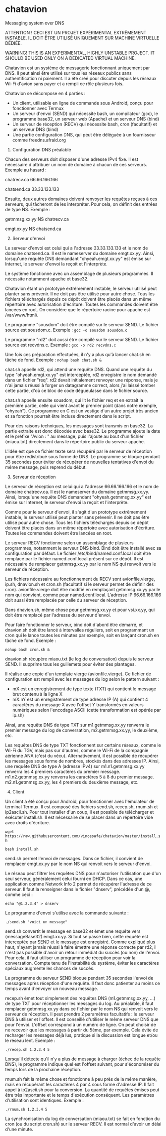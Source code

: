 # chatavion
Messaging system over DNS

ATTENTION ! CECI EST UN PROJET EXPÉRIMENTAL EXTRÊMEMENT INSTABLE. IL DOIT ÊTRE UTILISÉ UNIQUEMENT SUR MACHINE VIRTUELLE DÉDIÉE.

WARNING! THIS IS AN EXPERIMENTAL, HIGHLY UNSTABLE PROJECT. IT SHOULD BE USED ONLY ON A DEDICATED VIRTUAL MACHINE.

Chatavion est un système de messagerie fonctionnant uniquement par DNS. 
Il peut ainsi être utilisé sur tous les réseaux publics sans authentification ni paiement.
Il a été créé pour discuter depuis les réseaux Wi-Fi d'avion sans payer et a rempli ce rôle plusieurs fois.

Chatavion se décompose en 4 parties : 
 - Un client, utilisable en ligne de commande sous Android, conçu pour fonctionner avec Termux
 - Un serveur d'envoi (SEND) qui nécessite bash, un compilateur (gcc), le programme base32, un serveur web (Apache) et un serveur DNS (bind)
 - Un serveur de réception (RECV) qui nécessite bash, cron (facultatif) et un serveur DNS (bind)
 - Une partie configuration DNS, qui peut être déléguée à un fournisseur comme freedns.afraid.org 
 
1. Configuration DNS préalable

Chacun des serveurs doit disposer d'une adresse IPv4 fixe. Il est nécessaire d'attribuer un nom de domaine à chacun de ces serveurs. Exemple au hasard :

chatrecv.ca    66.66.166.166

chatsend.ca    33.33.133.133

Ensuite, deux autres domaines doivent renvoyer les requêtes reçues à ces serveurs, qui tâcheront de les interpréter. 
Pour cela, on définit des entrées de type NS. Exemple :

getmmsg.xx.yy   NS   chatrecv.ca

emgt.xx.yy      NS   chatsend.ca

2. Serveur d'envoi

Le serveur d'envoi est celui qui a l'adresse 33.33.133.133 et le nom de domaine chatsend.ca. 
Il est le nameserver du domaine emgt.xx.yy. 
Ainsi, lorsqu'une requête DNS demandant "ohyeah.emgt.xx.yy" est émise sur Internet, le serveur d'envoi la reçoit et l'interprète. 

Le système fonctionne avec un assemblage de plusieurs programmes. Il nécessite notamment apache et base32.

Chatavion étant un prototype extrêmement instable, le serveur utilisé peut planter sans prévenir. 
Il ne doit pas être utilisé pour autre chose. Tous les fichiers téléchargés depuis ce dépôt doivent être placés dans un même répertoire avec autorisation d'écriture. Toutes les commandes doivent être lancées en root.
On considère que le répertoire racine pour apache est /var/www/html/.

Le programme "sousdom" doit être compilé sur le serveur SEND. Le fichier source est sousdom.c. Exemple :
```gcc -o sousdom sousdom.c```

Le programme "rd2" doit aussi être compilé sur le serveur SEND. Le fichier source est recvdns.c. Exemple :
```gcc -o rd2 recvdns.c```

Une fois ces préparation effectuées, il n'y a plus qu'à lancer chat.sh en tâche de fond. Exemple :
```nohup bash chat.sh &```

chat.sh appelle rd2, qui attend une requête DNS. Quand une requête du type "ohyeah.emgt.xx.yy" est interceptée, rd2 enregistre le nom demandé dans un fichier "req". rd2 devait initialement renvoyer une réponse, mais je n'ai jamais réussi à forger un datagramme correct, alors j'ai laissé tomber cette partie, d'où ce bloc de code dégueulasse dans le fichier source.

chat.sh appelle ensuite sousdom, qui lit le fichier req et en extrait la première partie, celle qui vient avant le premier point (dans notre exemple, "ohyeah"). Ce programme en C est un vestige d'un autre projet très ancien et sa fonction pourrait être incluse directement dans le script. 

Pour des raisons techniques, les messages sont transmis en base32. La partie extraite est donc décodée avec base32.
Le programme ajoute la date et le préfixe "Avion : " au message, puis l'ajoute au bout d'un fichier (miaou.txt) directement dans le répertoire public du serveur apache.

L'idée est que ce fichier texte sera récupéré par le serveur de réception pour être redistribué sous forme de DNS.
Le programme se bloque pendant 35 secondes pour éviter de récupérer de nouvelles tentatives d'envoi du même message, puis reprend du début.

3. Serveur de réception

Le serveur de réception est celui qui a l'adresse 66.66.166.166 et le nom de domaine chatrecv.ca. 
Il est le nameserver du domaine getmmsg.xx.yy. 
Ainsi, lorsqu'une requête DNS demandant "ohyeah.getmmsg.xx.yy" est émise sur Internet, le serveur d'envoi la reçoit et l'interprète. 

Comme pour le serveur d'envoi, il s'agit d'un prototype extrêmement instable, le serveur utilisé peut planter sans prévenir. 
Il ne doit pas être utilisé pour autre chose. Tous les fichiers téléchargés depuis ce dépôt doivent être placés dans un même répertoire avec autorisation d'écriture. Toutes les commandes doivent être lancées en root.

Le serveur RECV fonctionne selon un assemblage de plusieurs programmes, notamment le serveur DNS bind. Bind doit être installé avec sa configuration par défaut. Le fichier /etc/bind/named.conf.local doit être remplacé par le fichier named.conf.local présent sur ce dépôt. Il est nécessaire de remplacer getmmsg.xx.yy par le nom NS qui renvoit vers le serveur de réception.

Les fichiers nécessaire au fonctionnement du RECV sont avionfile.vierge, ip.sh, dnavion.sh et cron.sh (facultatif si le serveur permet de définir des cron). avionfile.vierge doit être modifié en remplaçant getmmsg.xx.yy par le nom qui convient, comme pour named.conf.local. L'adresse IP 66.66.166.166 doit aussi être remplacée par celle du serveur de réception.

Dans dnavion.sh, même chose pour getmmsg.xx.yy et pour vsi.xx.yy, qui doit être remplacé par l'adresse du serveur d'envoi.

Pour faire fonctionner le serveur, bind doit d'abord être démarré, et dnavion.sh doit être lancé à intervalles réguliers, 
soit en programmant un cron qui le lance toutes les minutes par exemple, soit en lançant cron.sh en tâche de fond. Exemple :

```nohup bash cron.sh &```

dnavion.sh récupère miaou.txt (le log de conversation) depuis le serveur SEND. Il supprime tous les guillemets pour éviter des plantages.

Il réalise une copie d'un template vierge (avionfile.vierge). Ce fichier de configuration est rempli avec les messages du log selon le pattern suivant :
 - mX est un enregistrement de type texte (TXT) qui contient le message brut contenu à la ligne X
 - mX.nY est un enregistrement de type adresse IP (A) qui contient 4 caractères du message X avec l'offset Y transformés en valeurs numériques selon l'encodage ASCII (cette transformation est opérée par ip.sh)
 
Ainsi, une requête DNS de type TXT sur m1.getmmsg.xx.yy renverra le premier message du log de conversation, m2.getmmsg.xx.yy, le deuxième, etc.

Les requêtes DNS de type TXT fonctionnent sur certains réseaux, comme le Wi-Fi du TGV, mais pas sur d'autres, comme le Wi-Fi de la compagnie aérienne ANA (c'est du vécu). 
Alternativement, il est possible de récupérer les messages sous forme de nombres, stockés dans des adresses IP. 
Ainsi, une requête DNS de type A (adresse IPv4) sur m1.n1.getmmsg.xx.yy renverra les 4 premiers caractères du premier message. m1.n2.getmmsg.xx.yy renverra les caractères 5 à 8 du premier message. m2.n1.getmmsg.xx.yy, les 4 premiers du deuxième message, etc.

4. Client

Un client a été conçu pour Android, pour fonctionner avec l'émulateur de terminal Termux. Il est composé des fichiers send.sh, recep.sh, rnum.sh et ip2ascii.sh. Pour tout installer d'un coup, il est possible de télécharger et exécuter install.sh. Il est nécessaire de se placer dans un répertoire vide avec droits d'écriture. 

```wget https://raw.githubusercontent.com/vincesafe/chatavion/master/install.sh```

```bash install.sh```

send.sh permet l'envoi de messages. Dans ce fichier, il convient de remplacer emgt.xx.yy par le nom NS qui renvoit vers le serveur d'envoi.

Le réseau peut filtrer les requêtes DNS pour n'autoriser l'utilisation que d'un seul serveur, généralement celui fourni en DHCP. 
Dans ce cas, une application comme Network Info 2 permet de récupérer l'adresse de ce serveur. Il faut la renseigner dans le fichier "dnserv", précédée d'un @, comme ceci :

```echo "@1.2.3.4" > dnserv```

Le programme d'envoi s'utilise avec la commande suivante :

```./send.sh "voici un message"```

send.sh convertit le message en base32 et émet une requête vers (messageBase32).emgt.xx.yy. 
Si tout se passe bien, cette requête est interceptée par SEND et le message est enregistré. 
Comme expliqué plus haut, n'ayant jamais réussi à faire émettre une réponse correcte par rd2, il n'est pas possible d'avoir un retour immédiat du succès (ou non) de l'envoi. 
Pour cela, il faut utiliser un programme de réception pour voir la conversation.
Compte tenu de l'instabilité du système, éviter les caractères spéciaux augmente les chances de succès.

Le programme du serveur SEND bloque pendant 35 secondes l'envoi de messages après réception d'une requête. Il faut donc patienter au moins ce temps avant d'envoyer un nouveau message.

recep.sh émet tout simplement des requêtes DNS (m1.getmmsg.xx.yy, ...) de type TXT pour réceptionner les messages du log. Au préalable, il faut remplacer getmmsg.xx.yy dans ce fichier par le nom NS qui renvoit vers le serveur de réception.
Il peut prendre 2 paramètres facultatifs : le serveur DNS à utiliser et l'offset. 
Il est conseillé d'utiliser le même serveur DNS que pour l'envoi. 
L'offset correspond à un numéro de ligne. On peut choisir de ne recevoir que les messages à partir du 5ème, par exemple. Cela évite de recharger les messages déjà lus, pratique si la discussion est longue et/ou le réseau lent. Exemple : 

```./recep.sh 1.2.3.4 5```

Lorsqu'il détecte qu'il n'y a plus de message à charger (échec de la requête DNS), le programme indique quel est l'offset suivant, pour s'économiser du temps lors de la prochaine réception.

rnum.sh fait la même chose et fonctionne à peu près de la même manière, mais en récupérant les caractères 4 par 4 sous forme d'adresse IP. Il fait appel à ip2ascii.sh pour la conversion. La quantité de requêtes émises peut être très importante et le temps d'exécution conséquent. Les paramètres d'utilisation sont identiques. Exemple : 

```./rnum.sh 1.2.3.4 5```

La synchronisation du log de conversation (miaou.txt) se fait en fonction du cron (ou du script cron.sh) sur le serveur RECV. Il est normal d'avoir un délai d'une minute.
